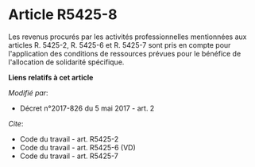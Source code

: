 # Article R5425-8

Les revenus procurés par les activités professionnelles mentionnées aux articles R. 5425-2, 
R. 5425-6 et R. 5425-7 sont pris en compte pour l'application des conditions de ressources prévues pour le bénéfice de
l'allocation de solidarité spécifique.

**Liens relatifs à cet article**

_Modifié par_:

  - Décret n°2017-826 du 5 mai 2017 - art. 2

_Cite_:

  - Code du travail - art. R5425-2
  - Code du travail - art. R5425-6 (VD)
  - Code du travail - art. R5425-7
